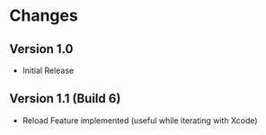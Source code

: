 # Changes

## Version 1.0

- Initial Release

## Version 1.1 (Build 6)

- Reload Feature implemented (useful while iterating with Xcode)
